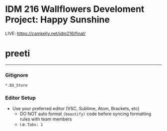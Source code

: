 # IDM 216 Wallflowers Develoment Project: Happy Sunshine
LIVE: https://camkelly.net/idm216/final/
# preeti
***

### Gitignore
```
*.DS_Store

```

### Editor Setup
* Use your preferred editor (VSC, Sublime, Atom, Brackets, etc)
  * DO NOT auto format ```(beautify)``` code before syncing formatting rules with team members
  * i.e. ```Tabs: 1```

